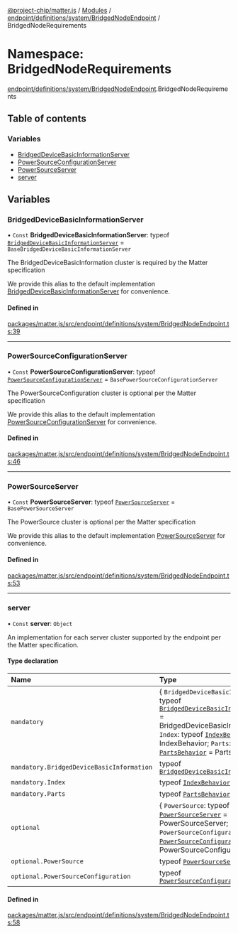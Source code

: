 [@project-chip/matter.js](../README.md) / [Modules](../modules.md) / [endpoint/definitions/system/BridgedNodeEndpoint](endpoint_definitions_system_BridgedNodeEndpoint.md) / BridgedNodeRequirements

# Namespace: BridgedNodeRequirements

[endpoint/definitions/system/BridgedNodeEndpoint](endpoint_definitions_system_BridgedNodeEndpoint.md).BridgedNodeRequirements

## Table of contents

### Variables

- [BridgedDeviceBasicInformationServer](endpoint_definitions_system_BridgedNodeEndpoint.BridgedNodeRequirements.md#bridgeddevicebasicinformationserver)
- [PowerSourceConfigurationServer](endpoint_definitions_system_BridgedNodeEndpoint.BridgedNodeRequirements.md#powersourceconfigurationserver)
- [PowerSourceServer](endpoint_definitions_system_BridgedNodeEndpoint.BridgedNodeRequirements.md#powersourceserver)
- [server](endpoint_definitions_system_BridgedNodeEndpoint.BridgedNodeRequirements.md#server)

## Variables

### BridgedDeviceBasicInformationServer

• `Const` **BridgedDeviceBasicInformationServer**: typeof [`BridgedDeviceBasicInformationServer`](behavior_definitions_bridged_device_basic_information_export.BridgedDeviceBasicInformationServer.md) = `BaseBridgedDeviceBasicInformationServer`

The BridgedDeviceBasicInformation cluster is required by the Matter specification

We provide this alias to the default implementation [BridgedDeviceBasicInformationServer](endpoint_definitions_system_BridgedNodeEndpoint.BridgedNodeRequirements.md#bridgeddevicebasicinformationserver) for convenience.

#### Defined in

[packages/matter.js/src/endpoint/definitions/system/BridgedNodeEndpoint.ts:39](https://github.com/project-chip/matter.js/blob/558e12c94a201592c28c7bc0743705360b3e5ca6/packages/matter.js/src/endpoint/definitions/system/BridgedNodeEndpoint.ts#L39)

___

### PowerSourceConfigurationServer

• `Const` **PowerSourceConfigurationServer**: typeof [`PowerSourceConfigurationServer`](../classes/behavior_definitions_power_source_configuration_export.PowerSourceConfigurationServer.md) = `BasePowerSourceConfigurationServer`

The PowerSourceConfiguration cluster is optional per the Matter specification

We provide this alias to the default implementation [PowerSourceConfigurationServer](endpoint_definitions_system_BridgedNodeEndpoint.BridgedNodeRequirements.md#powersourceconfigurationserver) for convenience.

#### Defined in

[packages/matter.js/src/endpoint/definitions/system/BridgedNodeEndpoint.ts:46](https://github.com/project-chip/matter.js/blob/558e12c94a201592c28c7bc0743705360b3e5ca6/packages/matter.js/src/endpoint/definitions/system/BridgedNodeEndpoint.ts#L46)

___

### PowerSourceServer

• `Const` **PowerSourceServer**: typeof [`PowerSourceServer`](../classes/behavior_definitions_power_source_export.PowerSourceServer.md) = `BasePowerSourceServer`

The PowerSource cluster is optional per the Matter specification

We provide this alias to the default implementation [PowerSourceServer](endpoint_definitions_system_BridgedNodeEndpoint.BridgedNodeRequirements.md#powersourceserver) for convenience.

#### Defined in

[packages/matter.js/src/endpoint/definitions/system/BridgedNodeEndpoint.ts:53](https://github.com/project-chip/matter.js/blob/558e12c94a201592c28c7bc0743705360b3e5ca6/packages/matter.js/src/endpoint/definitions/system/BridgedNodeEndpoint.ts#L53)

___

### server

• `Const` **server**: `Object`

An implementation for each server cluster supported by the endpoint per the Matter specification.

#### Type declaration

| Name | Type |
| :------ | :------ |
| `mandatory` | \{ `BridgedDeviceBasicInformation`: typeof [`BridgedDeviceBasicInformationServer`](behavior_definitions_bridged_device_basic_information_export.BridgedDeviceBasicInformationServer.md) = BridgedDeviceBasicInformationServer; `Index`: typeof [`IndexBehavior`](node_export._internal_.IndexBehavior.md) = IndexBehavior; `Parts`: typeof [`PartsBehavior`](../classes/node_export._internal_.PartsBehavior.md) = PartsBehavior } |
| `mandatory.BridgedDeviceBasicInformation` | typeof [`BridgedDeviceBasicInformationServer`](behavior_definitions_bridged_device_basic_information_export.BridgedDeviceBasicInformationServer.md) |
| `mandatory.Index` | typeof [`IndexBehavior`](node_export._internal_.IndexBehavior.md) |
| `mandatory.Parts` | typeof [`PartsBehavior`](../classes/node_export._internal_.PartsBehavior.md) |
| `optional` | \{ `PowerSource`: typeof [`PowerSourceServer`](../classes/behavior_definitions_power_source_export.PowerSourceServer.md) = PowerSourceServer; `PowerSourceConfiguration`: typeof [`PowerSourceConfigurationServer`](../classes/behavior_definitions_power_source_configuration_export.PowerSourceConfigurationServer.md) = PowerSourceConfigurationServer } |
| `optional.PowerSource` | typeof [`PowerSourceServer`](../classes/behavior_definitions_power_source_export.PowerSourceServer.md) |
| `optional.PowerSourceConfiguration` | typeof [`PowerSourceConfigurationServer`](../classes/behavior_definitions_power_source_configuration_export.PowerSourceConfigurationServer.md) |

#### Defined in

[packages/matter.js/src/endpoint/definitions/system/BridgedNodeEndpoint.ts:58](https://github.com/project-chip/matter.js/blob/558e12c94a201592c28c7bc0743705360b3e5ca6/packages/matter.js/src/endpoint/definitions/system/BridgedNodeEndpoint.ts#L58)
